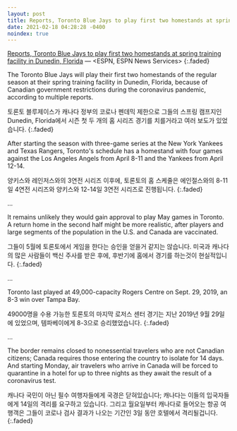 ```yaml
---
layout: post
title: Reports, Toronto Blue Jays to play first two homestands at spring training facility in Dunedin, Florida
date: 2021-02-18 04:28:28 -0400
noindex: true
---
```


[Reports, Toronto Blue Jays to play first two homestands at spring training facility in Dunedin, Florida](https://www.espn.com/mlb/story/_/id/30920876/reports-toronto-blue-jays-play-first-two-homestands-spring-training-facility-dunedin-florida) &mdash; <ESPN, ESPN News Services>
{:.faded}

The Toronto Blue Jays will play their first two homestands of the regular season at their spring training facility in Dunedin, Florida, because of Canadian government restrictions during the coronavirus pandemic, according to multiple reports.

토론토 블루제이스가 캐나다 정부의 코로나 펜데믹 제한으로 그들의 스프링 캠프지인 Dunedin, Florida에서 시즌 첫 두 개의 홈 시리즈 경기를 치를거라고 여러 보도가 있었습니다.
{:.faded}

After starting the season with three-game series at the New York Yankees and Texas Rangers, Toronto's schedule has a homestand with four games against the Los Angeles Angels from April 8-11 and the Yankees from April 12-14.

양키스와 레인저스와의 3연전 시리즈 이후에, 토론토의 홈 스케줄은 에인절스와의 8-11일 4연전 시리즈와 양키스와 12-14일 3연전 시리즈로 진행됩니다.
{:.faded}

...

It remains unlikely they would gain approval to play May games in Toronto. A return home in the second half might be more realistic, after players and large segments of the population in the U.S. and Canada are vaccinated.

그들이 5월에 토론토에서 게임을 한다는 승인을 얻을거 같지는 않습니다. 미국과 캐나다의 많은 사람들이 백신 주사를 받은 후에, 후반기에 홈에서 경기를 하는것이 현실적입니다.
{:.faded}

...

Toronto last played at 49,000-capacity Rogers Centre on Sept. 29, 2019, an 8-3 win over Tampa Bay.

49000명을 수용 가능한 토론토의 마지막 로저스 센터 경기는 지난 2019년 9월 29일에 있었으며, 템파베이에게 8-3으로 승리했었습니다.
{:.faded}

...

The border remains closed to nonessential travelers who are not Canadian citizens; Canada requires those entering the country to isolate for 14 days. And starting Monday, air travelers who arrive in Canada will be forced to quarantine in a hotel for up to three nights as they await the result of a coronavirus test.

캐나다 국민이 아닌 필수 여행자들에게 국경은 닫혀있습니다; 캐나다는 이들의 입국자들에게 14일의 격리를 요구하고 있습니다. 그리고 월요일부터 캐나다로 들어오는 항공 여행객은 그들이 코로나 검사 결과가 나오는 기간인 3일 동안 호텔에서 격리될겁니다.
{:.faded}

